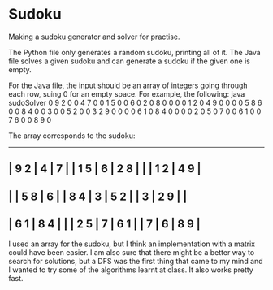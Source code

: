 # Sudoku
Making a sudoku generator and solver for practise.

The Python file only generates a random sudoku, printing all of it.
The Java file solves a given sudoku and can generate a sudoku if the given one is empty.

For the Java file, the input should be an array of integers going through each row, suing 0 for an empty space. For example, the following:
java sudoSolver 0 9 2 0 0 4 7 0 0 1 5 0 0 6 0 2 0 8 0 0 0 0 1 2 0 4 9 0 0 0 0 5 8 6 0 0 8 4 0 0 3 0 0 5 2 0 0 3 2 9 0 0 0 0 6 1 0 8 4 0 0 0 0 2 0 5 0 7 0 0 6 1 0 0 7 6 0 0 8 9 0

The array corresponds to the sudoku:

   -----------------------
  |   9 2 |     4 | 7     |
  | 1 5   |   6   | 2   8 |
  |       |   1 2 |   4 9 |
   -----------------------
  |       |   5 8 | 6     |
  | 8 4   |   3   |   5 2 |
  |     3 | 2 9   |       |
   -----------------------
  | 6 1   | 8 4   |       |
  | 2   5 |   7   |   6 1 |
  |     7 | 6     | 8 9   |
   -----------------------


I used an array for the sudoku, but I think an implementation with a matrix could have been easier.
I am also sure that there might be a better way to search for solutions, but a DFS was the first thing 
that came to my mind and I wanted to try some of the algorithms learnt at class. It also works pretty fast.
